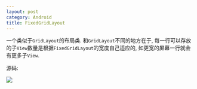 ```yaml
---
layout: post
category: Android
title: FixedGridLayout
---
```


一个类似于`GridLayout`的布局类. 
和`GridLayout`不同的地方在于, 每一行可以存放的子`View`数量是根据`FixedGridLayout`的宽度自己适应的, 
如更宽的屏幕一行就会有更多子`View`.

源码:<script src="https://gist.github.com/pulsaryu/8194396.js"></script>

![](https://dl.dropboxusercontent.com/u/38576266/images/2013-12-31%2017.49.30.jpg)

